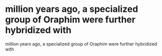 # million years ago, a specialized group of Oraphim were further hybridized with

million years ago, a specialized group of Oraphim were further hybridized with